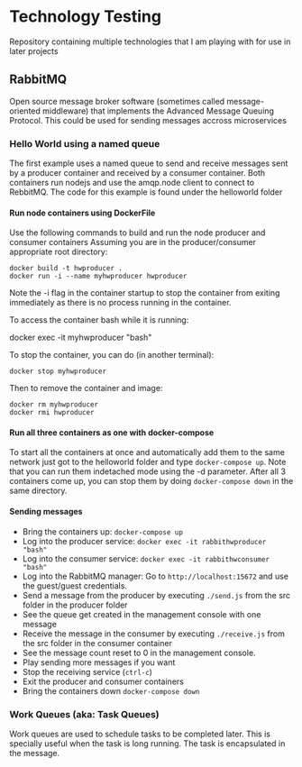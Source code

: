 # Technology Testing

Repository containing multiple technologies that I am playing with for use in later projects

## RabbitMQ

Open source message broker software (sometimes called message-oriented middleware) that implements the Advanced Message Queuing Protocol.
This could be used for sending messages accross microservices

### Hello World using a named queue
The first example uses a named queue to send and receive messages sent by a producer container and received by a consumer container. Both containers run nodejs and use the amqp.node client to connect to RebbitMQ.
The code for this example is found under the helloworld folder

#### Run node containers using DockerFile
Use the following commands to build and run the node producer and consumer containers Assuming you are in the producer/consumer appropriate root directory:

```
docker build -t hwproducer .
docker run -i --name myhwproducer hwproducer
```
Note the -i flag in the container startup to stop the container from exiting immediately as there is no process running in the container.

To access the container bash while it is running:

docker exec -it myhwproducer "bash"

To stop the container, you can do (in another terminal):

```
docker stop myhwproducer
```

Then to remove the container and image:
```
docker rm myhwproducer
docker rmi hwproducer
```

#### Run all three containers as one with docker-compose
To start all the containers at once and automatically add them to the same network just got to the helloworld folder and type `docker-compose up`. Note that you can run them indetached mode using the -d parameter. After all 3 containers come up, you can stop them by doing `docker-compose down` in the same directory.

#### Sending messages

- Bring the containers up: `docker-compose up`
- Log into the producer service: `docker exec -it rabbithwproducer "bash"`
- Log into the consumer service: `docker exec -it rabbithwconsumer "bash"`
- Log into the RabbitMQ manager: Go to `http://localhost:15672` and use the guest/guest credentials.
- Send a message from the producer by executing `./send.js` from the src folder in the producer folder
- See the queue get created in the management console with one message
- Receive the message in the consumer by executing `./receive.js` from the src folder in the consumer container
- See the message count reset to 0 in the management console.
- Play sending more messages if you want
- Stop the receiving service (`ctrl-c`)
- Exit the producer and consumer containers
- Bring the containers down `docker-compose down`

### Work Queues (aka: Task Queues)

Work queues are used to schedule tasks to be completed later. This is specially useful when the task is long running. The task is encapsulated in the message.
 
